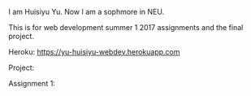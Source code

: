 I am Huisiyu Yu. Now I am a sophmore in NEU.

This is for web development summer 1 2017 assignments and the final project.

Heroku: https://yu-huisiyu-webdev.herokuapp.com

Project:

Assignment 1:
